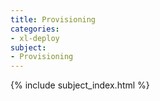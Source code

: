 ```yaml
---
title: Provisioning
categories:
- xl-deploy
subject:
- Provisioning
---
```


{% include subject_index.html %}
